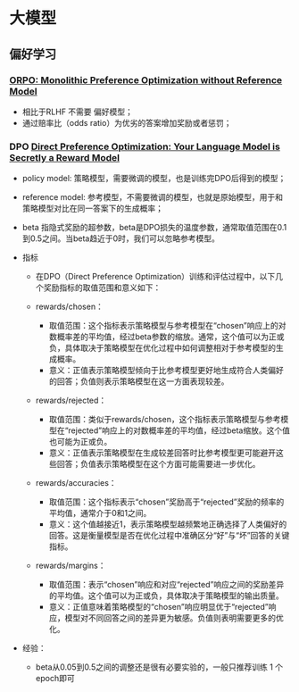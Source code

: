 # 大模型
## 偏好学习
### [ORPO:  Monolithic Preference Optimization without Reference Model](https://arxiv.org/abs/2403.07691)
- 相比于RLHF 不需要 偏好模型；
- 通过赔率比（odds ratio）为优劣的答案增加奖励或者惩罚；

### DPO [Direct Preference Optimization: Your Language Model is Secretly a Reward Model](https://arxiv.org/abs/2305.18290)
- policy model: 策略模型，需要微调的模型，也是训练完DPO后得到的模型；
- reference model: 参考模型，不需要微调的模型，也就是原始模型，用于和策略模型对比在同一答案下的生成概率；
  
- beta 指隐式奖励的超参数，beta是DPO损失的温度参数，通常取值范围在0.1到0.5之间。当beta趋近于0时，我们可以忽略参考模型。

- 指标
  - 在DPO（Direct Preference Optimization）训练和评估过程中，以下几个奖励指标的取值范围和意义如下：

  - rewards/chosen：
    - 取值范围：这个指标表示策略模型与参考模型在“chosen”响应上的对数概率差的平均值，经过beta参数的缩放。通常，这个值可以为正或负，具体取决于策略模型在优化过程中如何调整相对于参考模型的生成概率。
    - 意义：正值表示策略模型倾向于比参考模型更好地生成符合人类偏好的回答；负值则表示策略模型在这一方面表现较差。
  - rewards/rejected：
    - 取值范围：类似于rewards/chosen，这个指标表示策略模型与参考模型在“rejected”响应上的对数概率差的平均值，经过beta缩放。这个值也可能为正或负。
    - 意义：正值表示策略模型在生成较差回答时比参考模型更可能避开这些回答；负值表示策略模型在这个方面可能需要进一步优化。
  - rewards/accuracies：
    - 取值范围：这个指标表示“chosen”奖励高于“rejected”奖励的频率的平均值，通常介于0和1之间。
    - 意义：这个值越接近1，表示策略模型越频繁地正确选择了人类偏好的回答。这是衡量模型是否在优化过程中准确区分“好”与“坏”回答的关键指标。
  - rewards/margins：
    - 取值范围：表示“chosen”响应和对应“rejected”响应之间的奖励差异的平均值。这个值可以为正或负，具体取决于策略模型的输出质量。
    - 意义：正值意味着策略模型的“chosen”响应明显优于“rejected”响应，模型对不同回答之间的差异更为敏感。负值则表明需要更多的优化。
- 经验：
  - beta从0.05到0.5之间的调整还是很有必要实验的，一般只推荐训练 1 个epoch即可
